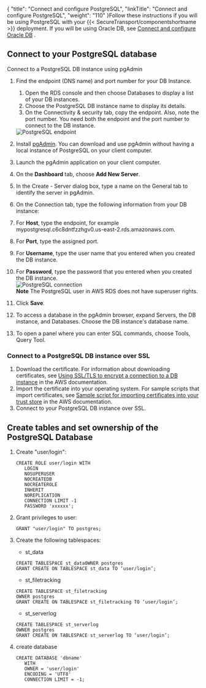 {
    "title": "Connect and configure PostgreSQL",
    "linkTitle": "Connect and configure PostgreSQL",
    "weight": "110"
}Follow these instructions if you will be using PostgreSQL with your {{< SecureTransport/componentshortname  >}} deployment. If you will be using Oracle DB, see <a href="../connect-oracle" class="MCXref xref">Connect and configure Oracle DB</a> .

## Connect to your PostgreSQL database

Connect to a PostgreSQL DB instance using pgAdmin

1.  Find the endpoint (DNS name) and port number for your DB Instance.
    1.  Open the RDS console and then choose Databases to display a list of your DB instances.
    2.  Choose the PostgreSQL DB instance name to display its details.
    3.  On the Connectivity & security tab, copy the endpoint. Also, note the port number. You need both the endpoint and the port number to connect to the DB instance.

      
    <img src="/Images/SecureTransport/db-postgre-endpoint.png" title="PostgreSQL endpoint" class="maxWidth" alt="PostgreSQL endpoint" />
2.  Install [pgAdmin](http://www.pgadmin.org/). You can download and use pgAdmin without having a local instance of PostgreSQL on your client computer.
3.  Launch the pgAdmin application on your client computer.
4.  On the **Dashboard** tab, choose **Add New Server**.
5.  In the Create - Server dialog box, type a name on the General tab to identify the server in pgAdmin.
6.  On the Connection tab, type the following information from your DB instance:
7.  For **Host**, type the endpoint, for example mypostgresql.c6c8dntfzzhgv0.us-east-2.rds.amazonaws.com.
8.  For **Port**, type the assigned port.
9.  For **Username**, type the user name that you entered when you created the DB instance.
10. For **Password**, type the password that you entered when you created the DB instance.  
    <img src="/Images/SecureTransport/db-postgre-connection.png" title="PostgreSQL connection " class="maxWidth" alt="PostgreSQL connection" />  
    **Note** The PostgreSQL user in AWS RDS does not have superuser rights.
11. Click **Save**.
12. To access a database in the pgAdmin browser, expand Servers, the DB instance, and Databases. Choose the DB instance's database name.
13. To open a panel where you can enter SQL commands, choose Tools, Query Tool.

### Connect to a PostgreSQL DB instance over SSL

1.  Download the certificate. For information about downloading certificates, see [Using SSL/TLS to encrypt a connection to a DB instance](https://docs.aws.amazon.com/AmazonRDS/latest/UserGuide/UsingWithRDS.SSL.html) in the AWS documentation.
2.  Import the certificate into your operating system. For sample scripts that import certificates, see [Sample script for importing certificates into your trust store](https://docs.aws.amazon.com/AmazonRDS/latest/UserGuide/UsingWithRDS.SSL-certificate-rotation.html#UsingWithRDS.SSL-certificate-rotation-sample-script) in the AWS documentation.
3.  Connect to your PostgreSQL DB instance over SSL.

## Create tables and set ownership of the PostgreSQL Database

1.  Create "user/login":  



        CREATE ROLE user/login WITH
           LOGIN
           NOSUPERUSER
           NOCREATEDB
           NOCREATEROLE
           INHERIT
           NOREPLICATION
           CONNECTION LIMIT -1
           PASSWORD 'xxxxxx';

2.  Grant privileges to user:  


        GRANT "user/login" TO postgres;

3.  Create the following tablespaces:

    -   st\_data

    <!-- -->

        CREATE TABLESPACE st_dataOWNER postgres
        GRANT CREATE ON TABLESPACE st_data TO ‘user/login’;

    -   st\_filetracking

    <!-- -->

        CREATE TABLESPACE st_filetracking
        OWNER postgres
        GRANT CREATE ON TABLESPACE st_filetracking TO ‘user/login’;

    -   st\_serverlog

    <!-- -->

        CREATE TABLESPACE st_serverlog
        OWNER postgres
        GRANT CREATE ON TABLESPACE st_serverlog TO ‘user/login’;

4.  create database  



        CREATE DATABASE 'dbname'
           WITH
           OWNER = 'user/login'
           ENCODING = 'UTF8'
           CONNECTION LIMIT = -1;
